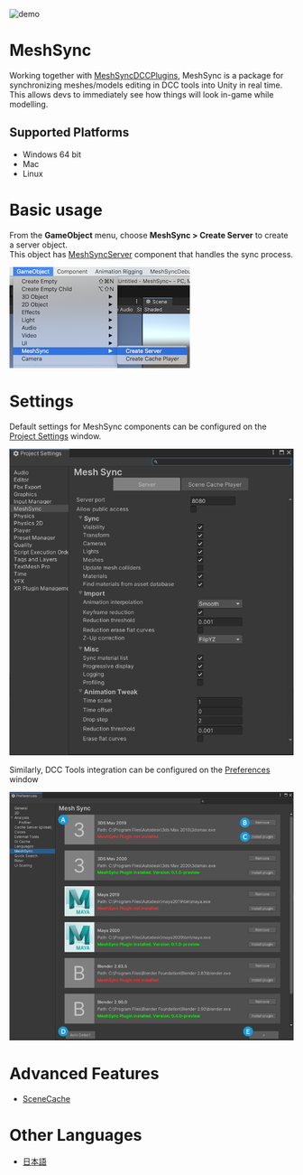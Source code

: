 ![demo](images/Demo.gif)
# MeshSync

Working together with [MeshSyncDCCPlugins](https://github.com/Unity-Technologies/MeshSyncDCCPlugins), MeshSync is a package for synchronizing meshes/models editing in DCC tools into Unity in real time.
This allows devs to immediately see how things will look in-game while modelling.  

## Supported Platforms

- Windows 64 bit
- Mac
- Linux

# Basic usage

From the **GameObject** menu, choose **MeshSync > Create Server** to create a server object.  
This object has [MeshSyncServer](en/MeshSyncServer.md) component that handles the sync process.

![Menu](images/MenuCreateServer.png)

# Settings

Default settings for MeshSync components can be configured on the 
[Project Settings](en/ProjectSettings.md) window.

![Server Settings](images/ProjectSettingsServer.png)

Similarly, DCC Tools integration can be configured on the 
[Preferences](en/Preferences.md) window

![Server Settings](images/Preferences.png)


# Advanced Features
- [SceneCache](en/SceneCache.md)

# Other Languages
- [日本語](jp/index.md)








